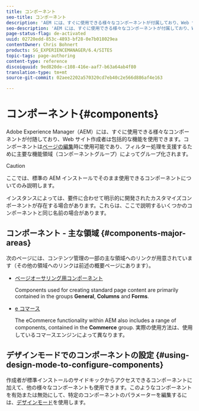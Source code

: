 ```yaml
---
title: コンポーネント
seo-title: コンポーネント
description: 'AEM には、すぐに使用できる様々なコンポーネントが付属しており、Web サイト作成者は包括的な機能を使用できます。 '
seo-description: 'AEM には、すぐに使用できる様々なコンポーネントが付属しており、Web サイト作成者は包括的な機能を使用できます。 '
page-status-flag: de-activated
uuid: 02720edd-853c-4893-bf28-0e7b018029ea
contentOwner: Chris Bohnert
products: SG_EXPERIENCEMANAGER/6.4/SITES
topic-tags: page-authoring
content-type: reference
discoiquuid: 9ed820de-c108-416e-aaf7-b63a64ab4f80
translation-type: tm+mt
source-git-commit: 02aee2202a570320cd7eb40c2e566d886af4e163

---
```



# コンポーネント{#components}

Adobe Experience Manager（AEM）には、すぐに使用できる様々なコンポーネントが付随しており、Web サイト作成者は包括的な機能を使用できます。コンポーネントは[ページの編集](/help/sites-classic-ui-authoring/classic-page-author-edit-content.md)時に使用可能であり、フィルター処理を支援するために主要な機能領域（コンポーネントグループ）によってグループ化されます。

>[!CAUTION]
>
>ここでは、標準の AEM インストールでそのまま使用できるコンポーネントについてのみ説明します。
>
>インスタンスによっては、要件に合わせて明示的に開発されたカスタマイズコンポーネントが存在する場合があります。これらは、ここで説明するいくつかのコンポーネントと同じ名前の場合があります。

## コンポーネント - 主な領域 {#components-major-areas}

次のページには、コンテンツ管理の一部の主な領域へのリンクが用意されています（その他の領域へのリンクは前述の概要ページにあります）。

* [ページオーサリング用コンポーネント](/help/sites-classic-ui-authoring/classic-page-author-edit-mode.md)

   Components used for creating standard page content are primarily contained in the groups **General**, **Columns** and **Forms**.

* [e コマース](/help/sites-administering/ecommerce.md)

   The eCommerce functionality within AEM also includes a range of components, contained in the **Commerce** group. 実際の使用方法は、使用しているコマースエンジンによって異なります。

## デザインモードでのコンポーネントの設定 {#using-design-mode-to-configure-components}

作成者が標準インストールのサイドキックからアクセスできるコンポーネントに加えて、他の様々なコンポーネントも使用できます。このようなコンポーネントを有効または無効にして、特定のコンポーネントのパラメーターを編集するには、[デザインモード](/help/sites-classic-ui-authoring/classic-page-author-design-mode.md#enable-disable-components)を使用します。

